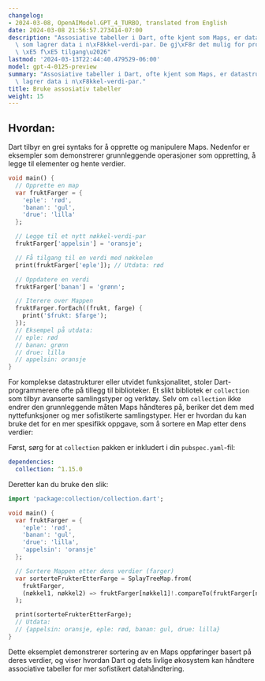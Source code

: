 ```yaml
---
changelog:
- 2024-03-08, OpenAIModel.GPT_4_TURBO, translated from English
date: 2024-03-08 21:56:57.273414-07:00
description: "Assosiative tabeller i Dart, ofte kjent som Maps, er datastrukturer\
  \ som lagrer data i n\xF8kkel-verdi-par. De gj\xF8r det mulig for programmerere\
  \ \xE5 f\xE5 tilgang\u2026"
lastmod: '2024-03-13T22:44:40.479529-06:00'
model: gpt-4-0125-preview
summary: "Assosiative tabeller i Dart, ofte kjent som Maps, er datastrukturer som\
  \ lagrer data i n\xF8kkel-verdi-par."
title: Bruke assosiativ tabeller
weight: 15
---
```


## Hvordan:
Dart tilbyr en grei syntaks for å opprette og manipulere Maps. Nedenfor er eksempler som demonstrerer grunnleggende operasjoner som oppretting, å legge til elementer og hente verdier.

```dart
void main() {
  // Opprette en map
  var fruktFarger = {
    'eple': 'rød',
    'banan': 'gul',
    'drue': 'lilla'
  };

  // Legge til et nytt nøkkel-verdi-par
  fruktFarger['appelsin'] = 'oransje';

  // Få tilgang til en verdi med nøkkelen
  print(fruktFarger['eple']); // Utdata: rød

  // Oppdatere en verdi
  fruktFarger['banan'] = 'grønn';

  // Iterere over Mappen
  fruktFarger.forEach((frukt, farge) {
    print('$frukt: $farge');
  });
  // Eksempel på utdata:
  // eple: rød
  // banan: grønn
  // drue: lilla
  // appelsin: oransje
}
```

For komplekse datastrukturer eller utvidet funksjonalitet, stoler Dart-programmerere ofte på tillegg til biblioteker. Et slikt bibliotek er `collection` som tilbyr avanserte samlingstyper og verktøy. Selv om `collection` ikke endrer den grunnleggende måten Maps håndteres på, beriker det dem med nyttefunksjoner og mer sofistikerte samlingstyper. Her er hvordan du kan bruke det for en mer spesifikk oppgave, som å sortere en Map etter dens verdier:

Først, sørg for at `collection` pakken er inkludert i din `pubspec.yaml`-fil:

```yaml
dependencies:
  collection: ^1.15.0
```

Deretter kan du bruke den slik:

```dart
import 'package:collection/collection.dart';

void main() {
  var fruktFarger = {
    'eple': 'rød',
    'banan': 'gul',
    'drue': 'lilla',
    'appelsin': 'oransje'
  };

  // Sortere Mappen etter dens verdier (farger)
  var sorterteFrukterEtterFarge = SplayTreeMap.from(
    fruktFarger,
    (nøkkel1, nøkkel2) => fruktFarger[nøkkel1]!.compareTo(fruktFarger[nøkkel2]!)
  );

  print(sorterteFrukterEtterFarge);
  // Utdata:
  // {appelsin: oransje, eple: rød, banan: gul, drue: lilla}
}
```

Dette eksemplet demonstrerer sortering av en Maps oppføringer basert på deres verdier, og viser hvordan Dart og dets livlige økosystem kan håndtere associative tabeller for mer sofistikert datahåndtering.
